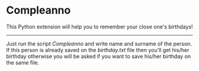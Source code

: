 # Compleanno
This Python extension will help you to remember your close one's birthdays!

---

Just run the script  _Compleanno_ and write name and surname of the person. If this person is already saved on the _birthday.txt_ file then you'll get his/her birthday otherwise you will be asked if you want to save his/her birthday on the same file.
